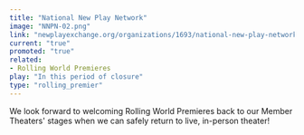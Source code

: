 ```yaml
---
title: "National New Play Network"
image: "NNPN-02.png"
link: "newplayexchange.org/organizations/1693/national-new-play-network"
current: "true"
promoted: "true"
related:
- Rolling World Premieres
play: "In this period of closure"
type: "rolling_premier"
---
```


We look forward to welcoming Rolling World Premieres back to our Member Theaters' stages when we can safely return to live, in-person theater!
